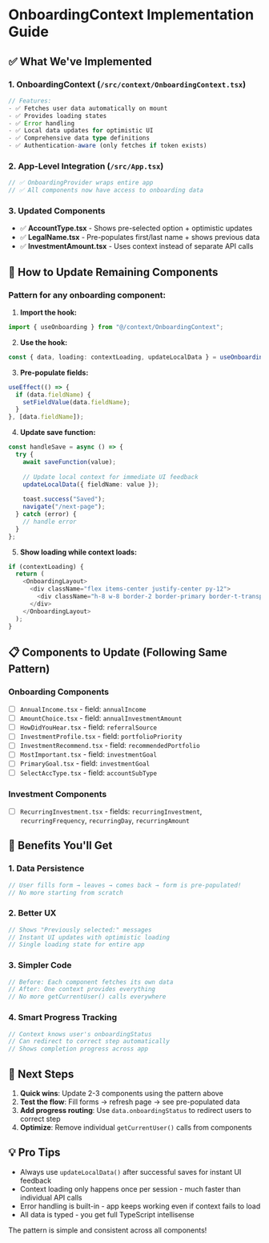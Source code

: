 # OnboardingContext Implementation Guide

## ✅ What We've Implemented

### 1. OnboardingContext (`/src/context/OnboardingContext.tsx`)
```typescript
// Features:
- ✅ Fetches user data automatically on mount
- ✅ Provides loading states 
- ✅ Error handling
- ✅ Local data updates for optimistic UI
- ✅ Comprehensive data type definitions
- ✅ Authentication-aware (only fetches if token exists)
```

### 2. App-Level Integration (`/src/App.tsx`)
```typescript
// ✅ OnboardingProvider wraps entire app
// ✅ All components now have access to onboarding data
```

### 3. Updated Components
- ✅ **AccountType.tsx** - Shows pre-selected option + optimistic updates
- ✅ **LegalName.tsx** - Pre-populates first/last name + shows previous data
- ✅ **InvestmentAmount.tsx** - Uses context instead of separate API calls

## 🔄 How to Update Remaining Components

### Pattern for any onboarding component:

1. **Import the hook:**
```typescript
import { useOnboarding } from "@/context/OnboardingContext";
```

2. **Use the hook:**
```typescript
const { data, loading: contextLoading, updateLocalData } = useOnboarding();
```

3. **Pre-populate fields:**
```typescript
useEffect(() => {
  if (data.fieldName) {
    setFieldValue(data.fieldName);
  }
}, [data.fieldName]);
```

4. **Update save function:**
```typescript
const handleSave = async () => {
  try {
    await saveFunction(value);
    
    // Update local context for immediate UI feedback
    updateLocalData({ fieldName: value });
    
    toast.success("Saved");
    navigate("/next-page");
  } catch (error) {
    // handle error
  }
};
```

5. **Show loading while context loads:**
```typescript
if (contextLoading) {
  return (
    <OnboardingLayout>
      <div className="flex items-center justify-center py-12">
        <div className="h-8 w-8 border-2 border-primary border-t-transparent rounded-full animate-spin"></div>
      </div>
    </OnboardingLayout>
  );
}
```

## 📋 Components to Update (Following Same Pattern)

### Onboarding Components
- [ ] `AnnualIncome.tsx` - field: `annualIncome`
- [ ] `AmountChoice.tsx` - field: `annualInvestmentAmount` 
- [ ] `HowDidYouHear.tsx` - field: `referralSource`
- [ ] `InvestmentProfile.tsx` - field: `portfolioPriority`
- [ ] `InvestmentRecommend.tsx` - field: `recommendedPortfolio`
- [ ] `MostImportant.tsx` - field: `investmentGoal`
- [ ] `PrimaryGoal.tsx` - field: `investmentGoal`
- [ ] `SelectAccType.tsx` - field: `accountSubType`

### Investment Components
- [ ] `RecurringInvestment.tsx` - fields: `recurringInvestment`, `recurringFrequency`, `recurringDay`, `recurringAmount`

## 🎯 Benefits You'll Get

### 1. **Data Persistence**
```typescript
// User fills form → leaves → comes back → form is pre-populated!
// No more starting from scratch
```

### 2. **Better UX**
```typescript
// Shows "Previously selected:" messages
// Instant UI updates with optimistic loading
// Single loading state for entire app
```

### 3. **Simpler Code**
```typescript
// Before: Each component fetches its own data
// After: One context provides everything
// No more getCurrentUser() calls everywhere
```

### 4. **Smart Progress Tracking**
```typescript
// Context knows user's onboardingStatus
// Can redirect to correct step automatically
// Shows completion progress across app
```

## 🚀 Next Steps

1. **Quick wins**: Update 2-3 components using the pattern above
2. **Test the flow**: Fill forms → refresh page → see pre-populated data
3. **Add progress routing**: Use `data.onboardingStatus` to redirect users to correct step
4. **Optimize**: Remove individual `getCurrentUser()` calls from components

## 💡 Pro Tips

- Always use `updateLocalData()` after successful saves for instant UI feedback
- Context loading only happens once per session - much faster than individual API calls
- Error handling is built-in - app keeps working even if context fails to load
- All data is typed - you get full TypeScript intellisense

The pattern is simple and consistent across all components!
